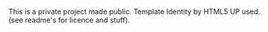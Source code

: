 This is a private project made public.
Template Identity by HTML5 UP used. (see readme's for licence and stuff).